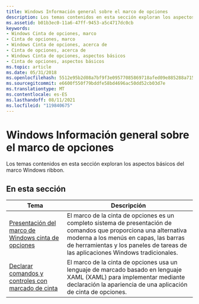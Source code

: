 ```yaml
---
title: Windows Información general sobre el marco de opciones
description: Los temas contenidos en esta sección exploran los aspectos básicos del marco Windows ribbon.
ms.assetid: b01b3ec0-11a6-47ff-9453-a5c4717dc0cb
keywords:
- Windows Cinta de opciones, marco
- Cinta de opciones, marco
- Windows Cinta de opciones, acerca de
- Cinta de opciones, acerca de
- Windows Cinta de opciones, aspectos básicos
- Cinta de opciones, aspectos básicos
ms.topic: article
ms.date: 05/31/2018
ms.openlocfilehash: 5512e95b2d08a7bf9f3e09577085869718afed09e885288a71510cbcf476b78c
ms.sourcegitcommit: e6600f550f79bddfe58bd4696ac50dd52cb03d7e
ms.translationtype: MT
ms.contentlocale: es-ES
ms.lasthandoff: 08/11/2021
ms.locfileid: "119840675"
---
```

# <a name="windows-ribbon-framework-overviews"></a>Windows Información general sobre el marco de opciones

Los temas contenidos en esta sección exploran los aspectos básicos del marco Windows ribbon.

## <a name="in-this-section"></a>En esta sección



| Tema                                                                                     | Descripción                                                                                                                                                                                   |
|-------------------------------------------------------------------------------------------|-----------------------------------------------------------------------------------------------------------------------------------------------------------------------------------------------|
| [Presentación del marco de Windows cinta de opciones](windowsribbon-introduction.md)<br/>     | El marco de la cinta de opciones es un completo sistema de presentación de comandos que proporciona una alternativa moderna a los menús en capas, las barras de herramientas y los paneles de tareas de las aplicaciones Windows tradicionales. <br/> |
| [Declarar comandos y controles con marcado de cinta](windowsribbon-schema.md)<br/> | El marco de la cinta de opciones usa un lenguaje de marcado basado en lenguaje XAML (XAML) para implementar mediante declaración la apariencia de una aplicación de cinta de opciones. <br/>             |



 

 

 






